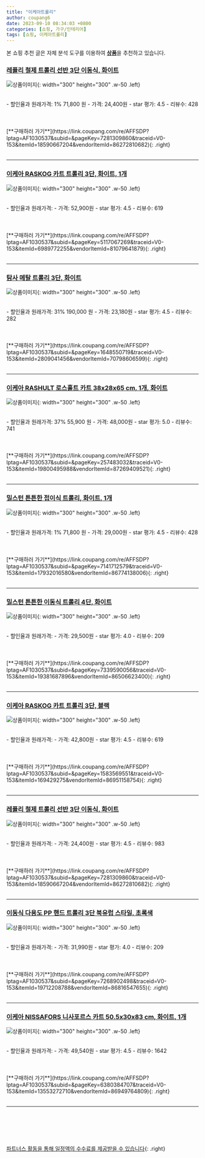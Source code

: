 ```yaml
---
title: "이케아트롤리"
author: coupang6
date: 2023-09-10 08:34:03 +0800
categories: [쇼핑, 가구/인테리어]
tags: [쇼핑, 이케아트롤리]
---
```


본 쇼핑 추천 글은 자체 분석 도구를 이용하여 [**상품**](https://link.coupang.com/a/bao1ui)을 추천하고 있습니다.

### [레퓰리 철제 트롤리 선반 3단 이동식, 화이트](https://link.coupang.com/re/AFFSDP?lptag=AF1030537&subid=&pageKey=7281309860&traceid=V0-153&itemId=18590667204&vendorItemId=86272810682)

![상품이미지](https://thumbnail8.coupangcdn.com/thumbnails/remote/230x230ex/image/vendor_inventory/df3d/69fbb7a95f68f648aaae6255553f65bd1fdf7690310c6ce2b49cd5785c96.jpg){: width="300" height="300" .w-50 .left}


<br>
- 할인율과 원래가격: 1%  71,800   원
- 가격: 24,400원
- star 평가: 4.5
- 리뷰수: 428
<br>
<br>
<br>
<br>
[**구매하러 가기**](https://link.coupang.com/re/AFFSDP?lptag=AF1030537&subid=&pageKey=7281309860&traceid=V0-153&itemId=18590667204&vendorItemId=86272810682){: .right}
<br>
<br>

---

### [이케아 RASKOG 카트 트롤리 3단, 화이트, 1개](https://link.coupang.com/re/AFFSDP?lptag=AF1030537&subid=&pageKey=5117067269&traceid=V0-153&itemId=6989772255&vendorItemId=81079641879)

![상품이미지](https://thumbnail7.coupangcdn.com/thumbnails/remote/230x230ex/image/vendor_inventory/46ae/55590c610847ec67a9c39e1ad38ea6ab28038844e295263a01ae5474fc28.jpeg){: width="300" height="300" .w-50 .left}


<br>
- 할인율과 원래가격: 
- 가격: 52,900원
- star 평가: 4.5
- 리뷰수: 619
<br>
<br>
<br>
<br>
[**구매하러 가기**](https://link.coupang.com/re/AFFSDP?lptag=AF1030537&subid=&pageKey=5117067269&traceid=V0-153&itemId=6989772255&vendorItemId=81079641879){: .right}
<br>
<br>

---

### [탐사 메탈 트롤리 3단, 화이트](https://link.coupang.com/re/AFFSDP?lptag=AF1030537&subid=&pageKey=1648550719&traceid=V0-153&itemId=2809041456&vendorItemId=70798606599)

![상품이미지](https://thumbnail6.coupangcdn.com/thumbnails/remote/230x230ex/image/retail/images/4794949558136395-71ee2eab-2773-4b1d-9768-b6a3f9572f04.jpg){: width="300" height="300" .w-50 .left}


<br>
- 할인율과 원래가격: 31%  190,000   원
- 가격: 23,180원
- star 평가: 4.5
- 리뷰수: 282
<br>
<br>
<br>
<br>
[**구매하러 가기**](https://link.coupang.com/re/AFFSDP?lptag=AF1030537&subid=&pageKey=1648550719&traceid=V0-153&itemId=2809041456&vendorItemId=70798606599){: .right}
<br>
<br>

---

### [이케아 RASHULT 로스훌트 카트 38x28x65 cm, 1개, 화이트](https://link.coupang.com/re/AFFSDP?lptag=AF1030537&subid=&pageKey=257483032&traceid=V0-153&itemId=19800495988&vendorItemId=87269409521)

![상품이미지](https://thumbnail8.coupangcdn.com/thumbnails/remote/230x230ex/image/vendor_inventory/8101/e99e61afae6e460518df5cc6613f5aedc672d09a9f88481613abbb3ea1fa.JPG){: width="300" height="300" .w-50 .left}


<br>
- 할인율과 원래가격: 37%  55,900   원
- 가격: 48,000원
- star 평가: 5.0
- 리뷰수: 741
<br>
<br>
<br>
<br>
[**구매하러 가기**](https://link.coupang.com/re/AFFSDP?lptag=AF1030537&subid=&pageKey=257483032&traceid=V0-153&itemId=19800495988&vendorItemId=87269409521){: .right}
<br>
<br>

---

### [밀스턴 튼튼한 접이식 트롤리, 화이트, 1개](https://link.coupang.com/re/AFFSDP?lptag=AF1030537&subid=&pageKey=7141712579&traceid=V0-153&itemId=17932016580&vendorItemId=86774138006)

![상품이미지](https://thumbnail9.coupangcdn.com/thumbnails/remote/230x230ex/image/vendor_inventory/e6d6/de9f02d85493b59a254f8f53ad517202a94878cd1caeef5e9dae62221c57.jpg){: width="300" height="300" .w-50 .left}


<br>
- 할인율과 원래가격: 1%  71,800   원
- 가격: 29,000원
- star 평가: 4.5
- 리뷰수: 428
<br>
<br>
<br>
<br>
[**구매하러 가기**](https://link.coupang.com/re/AFFSDP?lptag=AF1030537&subid=&pageKey=7141712579&traceid=V0-153&itemId=17932016580&vendorItemId=86774138006){: .right}
<br>
<br>

---

### [밀스턴 튼튼한 이동식 트롤리 4단, 화이트](https://link.coupang.com/re/AFFSDP?lptag=AF1030537&subid=&pageKey=7339590056&traceid=V0-153&itemId=19381687896&vendorItemId=86506623400)

![상품이미지](https://thumbnail6.coupangcdn.com/thumbnails/remote/230x230ex/image/vendor_inventory/ded3/a72206c9a6346c36e157824ac3809ffb8bdc5422c7817e3a966b3c2be5c0.jpg){: width="300" height="300" .w-50 .left}


<br>
- 할인율과 원래가격: 
- 가격: 29,500원
- star 평가: 4.0
- 리뷰수: 209
<br>
<br>
<br>
<br>
[**구매하러 가기**](https://link.coupang.com/re/AFFSDP?lptag=AF1030537&subid=&pageKey=7339590056&traceid=V0-153&itemId=19381687896&vendorItemId=86506623400){: .right}
<br>
<br>

---

### [이케아 RASKOG 카트 트롤리 3단, 블랙](https://link.coupang.com/re/AFFSDP?lptag=AF1030537&subid=&pageKey=1583569551&traceid=V0-153&itemId=169429275&vendorItemId=86951158754)

![상품이미지](https://thumbnail6.coupangcdn.com/thumbnails/remote/230x230ex/image/vendor_inventory/6723/82d6db09fac06e50debba1a6fd323ace56ae5a57f64d4015c648c6c0f787.JPG){: width="300" height="300" .w-50 .left}


<br>
- 할인율과 원래가격: 
- 가격: 42,800원
- star 평가: 4.5
- 리뷰수: 619
<br>
<br>
<br>
<br>
[**구매하러 가기**](https://link.coupang.com/re/AFFSDP?lptag=AF1030537&subid=&pageKey=1583569551&traceid=V0-153&itemId=169429275&vendorItemId=86951158754){: .right}
<br>
<br>

---

### [레퓰리 철제 트롤리 선반 3단 이동식, 화이트](https://link.coupang.com/re/AFFSDP?lptag=AF1030537&subid=&pageKey=7281309860&traceid=V0-153&itemId=18590667204&vendorItemId=86272810682)

![상품이미지](https://thumbnail8.coupangcdn.com/thumbnails/remote/230x230ex/image/vendor_inventory/df3d/69fbb7a95f68f648aaae6255553f65bd1fdf7690310c6ce2b49cd5785c96.jpg){: width="300" height="300" .w-50 .left}


<br>
- 할인율과 원래가격: 
- 가격: 24,400원
- star 평가: 4.5
- 리뷰수: 983
<br>
<br>
<br>
<br>
[**구매하러 가기**](https://link.coupang.com/re/AFFSDP?lptag=AF1030537&subid=&pageKey=7281309860&traceid=V0-153&itemId=18590667204&vendorItemId=86272810682){: .right}
<br>
<br>

---

### [이동식 다용도 PP 핸드 트롤리 3단 북유럽 스타일, 초록색](https://link.coupang.com/re/AFFSDP?lptag=AF1030537&subid=&pageKey=7268902498&traceid=V0-153&itemId=19712208788&vendorItemId=86816547655)

![상품이미지](https://thumbnail9.coupangcdn.com/thumbnails/remote/230x230ex/image/vendor_inventory/39be/52e7e1d98271af7720dad0ffaee1fc5abbb3412bede3b1142590e92477bc.jpg){: width="300" height="300" .w-50 .left}


<br>
- 할인율과 원래가격: 
- 가격: 31,990원
- star 평가: 4.0
- 리뷰수: 209
<br>
<br>
<br>
<br>
[**구매하러 가기**](https://link.coupang.com/re/AFFSDP?lptag=AF1030537&subid=&pageKey=7268902498&traceid=V0-153&itemId=19712208788&vendorItemId=86816547655){: .right}
<br>
<br>

---

### [이케아 NISSAFORS 니사포르스 카트 50.5x30x83 cm, 화이트, 1개](https://link.coupang.com/re/AFFSDP?lptag=AF1030537&subid=&pageKey=6380384707&traceid=V0-153&itemId=13553272710&vendorItemId=86949764809)

![상품이미지](https://thumbnail10.coupangcdn.com/thumbnails/remote/230x230ex/image/vendor_inventory/b925/be803b99192437c213d3b9c09acf8007cba7bdaf379e2ca8ce038457312c.jpeg){: width="300" height="300" .w-50 .left}


<br>
- 할인율과 원래가격: 
- 가격: 49,540원
- star 평가: 4.5
- 리뷰수: 1642
<br>
<br>
<br>
<br>
[**구매하러 가기**](https://link.coupang.com/re/AFFSDP?lptag=AF1030537&subid=&pageKey=6380384707&traceid=V0-153&itemId=13553272710&vendorItemId=86949764809){: .right}
<br>
<br>

---
<br><br><br><br><br> [파트너스 활동을 통해 일정액의 수수료를 제공받을 수 있습니다](https://link.coupang.com/a/bao1ui){: .right}